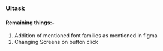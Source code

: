 ### UItask
#### Remaining things:-
1. Addition of mentioned font families as mentioned in figma
2. Changing Screens on button click